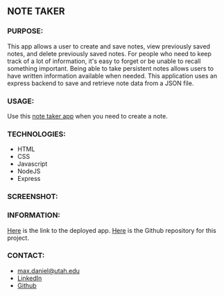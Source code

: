 ## NOTE TAKER

### PURPOSE:
This app allows a user to create and save notes, view previously saved notes, and delete previously saved notes. For people who need to keep track of a lot of information, it's easy to forget or be unable to recall something important. Being able to take persistent notes allows users to have written information available when needed. This application uses an express backend to save and retrieve note data from a JSON file.

### USAGE:
Use this [note taker app](https://frozen-sands-90218.herokuapp.com/) when you need to create a note.  

### TECHNOLOGIES:
* HTML
* CSS
* Javascript
* NodeJS
* Express

### SCREENSHOT:

### INFORMATION:
[Here](https://frozen-sands-90218.herokuapp.com/) is the link to the deployed app.  [Here](https://github.com/maxonemillion/NoteTaker "Link to github repository") is the Github repository for this project.

### CONTACT:
* max.daniel@utah.edu
* [LinkedIn](https://www.linkedin.com/in/maximilian-daniel1/ "Link to LinkedIn page")
* [Github](https://github.com/maxonemillion "Link to Github page")
